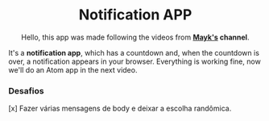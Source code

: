 <h1 align="center">Notification APP</h1>

<p align="center">Hello, this app was made following the videos from <strong><a href="https://www.youtube.com/user/maykbrito">Mayk's</a> channel</strong>.</p>
<p>It's a <strong>notification app</strong>, which has a countdown and, when the countdown is over, a notification appears in your browser. Everything is working fine, now we'll do an Atom app in the next video.</p>


<h3>Desafios</h3>
[x] Fazer várias mensagens de body e deixar a escolha randômica.
